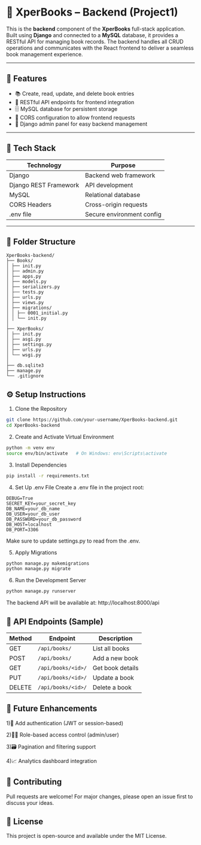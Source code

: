 # 📘 XperBooks – Backend (Project1)

This is the **backend** component of the **XperBooks** full-stack application. Built using **Django** and connected to a **MySQL** database, it provides a RESTful API for managing book records. The backend handles all CRUD operations and communicates with the React frontend to deliver a seamless book management experience.

---

## 🚀 Features

- 📚 Create, read, update, and delete book entries
- 🔌 RESTful API endpoints for frontend integration
- 🗄️ MySQL database for persistent storage
- 🔐 CORS configuration to allow frontend requests
- 🧪 Django admin panel for easy backend management

---

## 🧰 Tech Stack

| Technology | Purpose                  |
|------------|--------------------------|
| Django     | Backend web framework    |
| Django REST Framework | API development |
| MySQL      | Relational database      |
| CORS Headers | Cross-origin requests   |
| .env file  | Secure environment config|

---

## 📁 Folder Structure
```
XperBooks-backend/
├── Books/
│ ├── init.py
│ ├── admin.py
│ ├── apps.py
│ ├── models.py
│ ├── serializers.py
│ ├── tests.py
│ ├── urls.py
│ ├── views.py
│ ├── migrations/
│ │ ├── 0001_initial.py
│ │ └── init.py
│
├── XperBooks/
│ ├── init.py
│ ├── asgi.py
│ ├── settings.py
│ ├── urls.py
│ └── wsgi.py
│
├── db.sqlite3
├── manage.py
└── .gitignore
```

## ⚙️ Setup Instructions

1. Clone the Repository

```bash
git clone https://github.com/your-username/XperBooks-backend.git
cd XperBooks-backend
```

2. Create and Activate Virtual Environment
```bash
python -m venv env
source env/bin/activate   # On Windows: env\Scripts\activate
```

3. Install Dependencies
```bash
pip install -r requirements.txt
```
4. Set Up .env File
Create a .env file in the project root:
```
DEBUG=True
SECRET_KEY=your_secret_key
DB_NAME=your_db_name
DB_USER=your_db_user
DB_PASSWORD=your_db_password
DB_HOST=localhost
DB_PORT=3306
```

Make sure to update settings.py to read from the .env.

5. Apply Migrations
```bash
python manage.py makemigrations
python manage.py migrate
```

6. Run the Development Server
```bash
python manage.py runserver
```

The backend API will be available at: http://localhost:8000/api

🔗 API Endpoints (Sample)
---

| Method | Endpoint           | Description      |
| ------ | ------------------ | ---------------- |
| GET    | `/api/books/`      | List all books   |
| POST   | `/api/books/`      | Add a new book   |
| GET    | `/api/books/<id>/` | Get book details |
| PUT    | `/api/books/<id>/` | Update a book    |
| DELETE | `/api/books/<id>/` | Delete a book    |

🧪 Future Enhancements
---
 1)🔐 Add authentication (JWT or session-based)

 2)🧑‍💻 Role-based access control (admin/user)

 3)🗃️ Pagination and filtering support
 
 4)📈 Analytics dashboard integration

 🤝 Contributing
 ---
  Pull requests are welcome! For major changes, please open an issue first to discuss your ideas.

📝 License
---
  This project is open-source and available under the MIT License.
